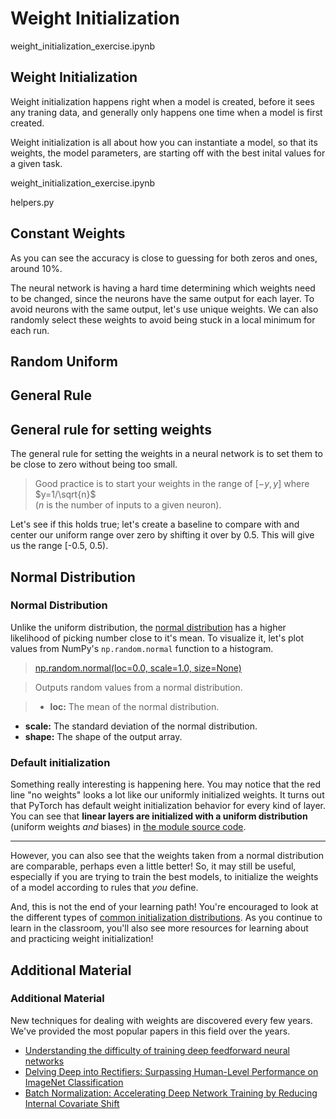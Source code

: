# Weight Initialization

weight_initialization_exercise.ipynb

## Weight Initialization

Weight initialization happens right when a model is created, before it sees any traning data, and generally only happens one time when a model is first created.

Weight initialization is all about how you can instantiate a model, so that its weights, the model parameters, are starting off with the best inital values for a given task.

weight_initialization_exercise.ipynb

helpers.py



## Constant Weights

As you can see the accuracy is close to guessing for both zeros and ones, around 10%.

The neural network is having a hard time determining which weights need to be changed, since the neurons have the same output for each layer. To avoid neurons with the same output, let's use unique weights. We can also randomly select these weights to avoid being stuck in a local minimum for each run.


## Random Uniform



## General Rule

## General rule for setting weights
The general rule for setting the weights in a neural network is to set them to be close to zero without being too small. 
>Good practice is to start your weights in the range of $[-y, y]$ where $y=1/\sqrt{n}$  
($n$ is the number of inputs to a given neuron).

Let's see if this holds true; let's create a baseline to compare with and center our uniform range over zero by shifting it over by 0.5.  This will give us the range [-0.5, 0.5).


## Normal Distribution

### Normal Distribution
Unlike the uniform distribution, the [normal distribution](https://en.wikipedia.org/wiki/Normal_distribution) has a higher likelihood of picking number close to it's mean. To visualize it, let's plot values from NumPy's `np.random.normal` function to a histogram.

>[np.random.normal(loc=0.0, scale=1.0, size=None)](https://docs.scipy.org/doc/numpy/reference/generated/numpy.random.normal.html)

>Outputs random values from a normal distribution.

>- **loc:** The mean of the normal distribution.
- **scale:** The standard deviation of the normal distribution.
- **shape:** The shape of the output array.



### Default initialization

Something really interesting is happening here. You may notice that the red line "no weights" looks a lot like our uniformly initialized weights. It turns out that PyTorch has default weight initialization behavior for every kind of layer. You can see that **linear layers are initialized with a uniform distribution** (uniform weights _and_ biases) in [the module source code](https://pytorch.org/docs/stable/_modules/torch/nn/modules/linear.html).

---

However, you can also see that the weights taken from a normal distribution are comparable, perhaps even a little better! So, it may still be useful, especially if you are trying to train the best models, to initialize the weights of a model according to rules that *you* define.

And, this is not the end of your learning path! You're encouraged to look at the different types of [common initialization distributions](https://pytorch.org/docs/stable/nn.html#torch-nn-init). As you continue to learn in the classroom, you'll also see more resources for learning about and practicing weight initialization!




## Additional Material

### Additional Material

New techniques for dealing with weights are discovered every few years. We've provided the most popular papers in this field over the years.

* [Understanding the difficulty of training deep feedforward neural networks](http://proceedings.mlr.press/v9/glorot10a/glorot10a.pdf)
* [Delving Deep into Rectifiers: Surpassing Human-Level Performance on ImageNet Classification](https://arxiv.org/pdf/1502.01852v1.pdf)
* [Batch Normalization: Accelerating Deep Network Training by Reducing Internal Covariate Shift](https://arxiv.org/pdf/1502.03167v2.pdf)









